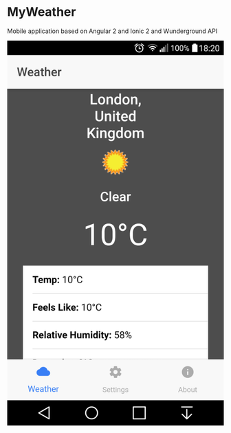 # MyWeather

Mobile application based on Angular 2 and Ionic 2 and Wunderground API

![alt tag](https://github.com/virgil-av/MyWeather/blob/master/Screenshot_2016-11-02-18-20-19.png)
